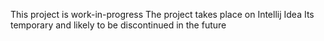 This project is work-in-progress
The project takes place on Intellij Idea
Its temporary and likely to be discontinued in the future

